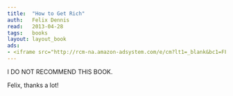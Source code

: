 ```yaml
---
title:	"How to Get Rich"
auth:	Felix Dennis
read:	2013-04-28
tags:	books
layout: layout_book
ads:
- <iframe src="http://rcm-na.amazon-adsystem.com/e/cm?lt1=_blank&bc1=FFFFFF&IS2=1&npa=1&bg1=FFFFFF&fc1=000000&lc1=FF0000&t=wojcadamkoszh-20&o=1&p=8&l=as4&m=amazon&f=ifr&ref=ss_til&asins=1591842719" style="width:120px;height:240px;" scrolling="no" marginwidth="0" marginheight="0" frameborder="0"></iframe>
---
```

I DO NOT RECOMMEND THIS BOOK.

Felix, thanks a lot!
